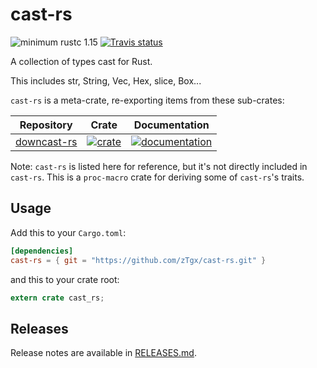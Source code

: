 # cast-rs

![minimum rustc 1.15](https://img.shields.io/badge/rustc-1.15+-red.svg)
[![Travis status](https://travis-ci.org/zTgx/cast-rs.svg?branch=master)](https://travis-ci.org/zTgx/cast-rs)

A collection of  types cast for Rust.

This includes str, String, Vec, Hex, slice, Box...  

`cast-rs` is a meta-crate, re-exporting items from these sub-crates:

| Repository | Crate | Documentation |
| ---------- | ----- | ------------- |
|  [downcast-rs](https://github.com/marcianx/downcast-rs)  |  [![crate](https://img.shields.io/crates/v/downcast_rs.svg)](https://crates.io/crates/downcast_rs) |[![documentation](https://docs.rs/downcast-rs/badge.svg)](https://docs.rs/downcast-rs)

Note: `cast-rs` is listed here for reference, but it's not directly included
in `cast-rs`.  This is a `proc-macro` crate for deriving some of `cast-rs`'s traits.

## Usage

Add this to your `Cargo.toml`:

```toml
[dependencies]
cast-rs = { git = "https://github.com/zTgx/cast-rs.git" }
```

and this to your crate root:

```rust
extern crate cast_rs;
```

## Releases

Release notes are available in [RELEASES.md](RELEASES.md).

